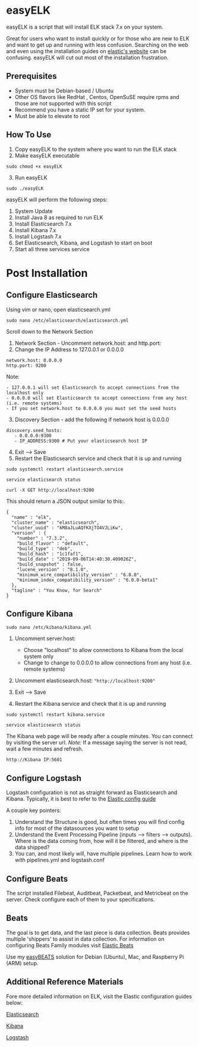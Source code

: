 # easyELK

easyELK is a script that will install ELK stack 7.x on your system.

Great for users who want to install quickly or for those who are new to ELK and want to get up and running with less confusion.  Searching on the web and even using the installation guides on [elastic's website](https://www.elastic.co) can be confusing.  easyELK will cut out most of the installation frustration.

## Prerequisites

- System must be Debian-based / Ubuntu
- Other OS flavors like RedHat , Centos, OpenSuSE require rpms and those are not supported with this script
- Recommend you have a static IP set for your system.
- Must be able to elevate to root

## How To Use

1. Copy easyELK to the system where you want to run the ELK stack
2. Make easyELK executable 

```
sudo chmod +x easyELK
```

3. Run easyELK

```
sudo ./easyELK
```

easyELK will perform the following steps:

1. System Update
2. Install Java 8 as required to run ELK
3. Install Elasticsearch 7.x
4. Install Kibana 7.x
5. Install Logstash 7.x
6. Set Elasticsearch, Kibana, and Logstash to start on boot
7. Start all three services service

# Post Installation

## Configure Elasticsearch
 
 Using vim or nano, open elasticsearch.yml
 
 ```
 sudo nano /etc/elasticsearch/elasticsearch.yml
 ```
 
 Scroll down to the Network Section
 
 1. Network Section - Uncomment network.host: and http.port:
 2. Change the IP Address to 127.0.0.1 or 0.0.0.0

```
network.host: 0.0.0.0
http.port: 9200
```

Note:

    - 127.0.0.1 will set Elasticsearch to accept connections from the localhost only
    - 0.0.0.0 will set Elasticsearch to accept connections from any host (i.e. remote systems)
    - If you set network.host to 0.0.0.0 you must set the seed hosts
 3. Discovery Section - add the following if network host is 0.0.0.0
 
```
discovery.seed_hosts:
   - 0.0.0.0:9300
   - IP_ADDRESS:9300 # Put your elasticsearch host IP
```

 4. Exit --> Save
 5. Restart the Elasticsearch service and check that it is up and running

 ```
 sudo systemctl restart elasticsearch.service
 ```
 
 ```
 service elasticsearch status
 ```

```
curl -X GET http://localhost:9200
```

This should return a JSON output similar to this:.

```
{
  "name" : "elk",
  "cluster_name" : "elasticsearch",
  "cluster_uuid" : "kM8aJLuAQfKXjTO4VJLiKw",
  "version" : {
    "number" : "7.3.2",
    "build_flavor" : "default",
    "build_type" : "deb",
    "build_hash" : "1c1faf1",
    "build_date" : "2019-09-06T14:40:30.409026Z",
    "build_snapshot" : false,
    "lucene_version" : "8.1.0",
    "minimum_wire_compatibility_version" : "6.8.0",
    "minimum_index_compatibility_version" : "6.0.0-beta1"
  },
  "tagline" : "You Know, for Search"
}
```

## Configure Kibana
 
 ```
 sudo nano /etc/kibana/kibana.yml
 ```
 
 1. Uncomment server.host: 
 
    - Choose "localhost" to allow connections to Kibana from the local system only
    - Change to change to 0.0.0.0 to allow connections from any host (i.e. remote systems)
 
 2. Uncomment elasticsearch.host: ```"http://localhost:9200"```
 3. Exit --> Save
 5. Restart the Kibana service and check that it is up and running
 
 ```
 sudo systemctl restart kibana.service
 ```
 
 ```
 service elasticsearch status
 ```

The Kibana web page will be ready after a couple minutes. You can connect by visiting the server url.  *Note:* If a message saying the server is not read, wait a few minutes and refresh.
 
 ```
 http://Kibana IP:5601
 ```
  
## Configure Logstash

Logstash configuration is not as straight forward as Elasticsearch and Kibana.  Typically, it is best to refer to the [Elastic config guide](https://www.elastic.co/guide/en/logstash/current/configuration.html)

A couple key pointers:

1. Understand the Structure is good, but often times you will find config info for most of the datasources you want to setup
2. Understand the Event Processing Pipeline (inputs --> filters --> outputs).  Where is the data coming from, how will it be filtered, and where is the data shipped?
3. You can, and most likely will, have multiple pipelines.  Learn how to work with pipelines.yml and logstash.conf

## Configure Beats

The script installed Filebeat, Auditbeat, Packetbeat, and Metricbeat on the server.  Check configure each of them to your specifications.

## Beats

The goal is to get data, and the last piece is data collection.  Beats provides multiple 'shippers' to assist in data collection. For information on configuring Beats Family modules visit [Elastic Beats](https://www.elastic.co/products/beats)

Use my [easyBEATS](https://github.com/josh-thurston/easyBEATS) solution for Debian (Ubuntu), Mac, and Raspberry Pi (ARM) setup.

## Additional Reference Materials
Fore more detailed information on ELK, visit the Elastic configuration guides below:

[Elasticsearch](https://www.elastic.co/guide/en/elasticsearch/reference/current/settings.html)

[Kibana](https://www.elastic.co/guide/en/kibana/current/settings.html)

[Logstash](https://www.elastic.co/guide/en/logstash/current/configuration.html)


